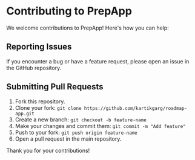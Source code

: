 # Contributing to PrepApp

We welcome contributions to PrepApp! Here's how you can help:

## Reporting Issues
If you encounter a bug or have a feature request, please open an issue in the GitHub repository.

## Submitting Pull Requests
1. Fork this repository.
2. Clone your fork: `git clone https://github.com/kartikgarg/roadmap-app.git`
3. Create a new branch: `git checkout -b feature-name`
4. Make your changes and commit them: `git commit -m "Add feature"`
5. Push to your fork: `git push origin feature-name`
6. Open a pull request in the main repository.

Thank you for your contributions!
